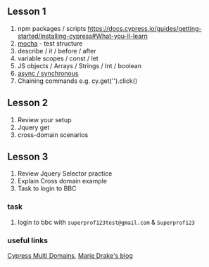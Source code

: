 ## Lesson 1
1. npm packages / scripts 
https://docs.cypress.io/guides/getting-started/installing-cypress#What-you-ll-learn
1. [mocha](https://mochajs.org/#getting-started) - test structure
1. describe / it / before / after
1. variable scopes / const / let
1. JS objects / Arrays / Strings / Int / boolean
1. [async / synchronous](https://mochajs.org/#asynchronous-code)
1. Chaining commands e.g. cy.get('').click()

## Lesson 2
1. Review your setup
1. Jquery get
1. cross-domain scenarios

## Lesson 3
1. Review Jquery Selector practice
1. Explain Cross domain example
1. Task to login to BBC

### task
1. login to bbc with `superprof123test@gmail.com` & `Superprof123`

### useful links
[Cypress Multi Domains](https://www.cypress.io/blog/2022/04/25/cypress-9-6-0-easily-test-multi-domain-workflows-with-cy-origin/), [Marie Drake's blog](https://www.mariedrake.com/post/testing-multiple-domains-with-cypress)

